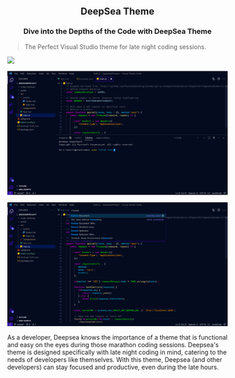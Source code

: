 ## <center>DeepSea Theme<center>
### <center> Dive into the Depths of the Code with DeepSea Theme
</center> 


>The Perfect Visual Studio theme for late night coding sessions.

<img src="https://github.com/thekuldeeprawat/deepsea/blob/master/assets/images/commandPalette.jpeg">

![Panel Terminal image](assets/images/panelTerminal.jpeg)

![Command Palette image](assets/images/commandPalette.jpeg)

 As a developer, Deepsea knows the importance of a theme that is functional and easy on the eyes during those marathon coding sessions. Deepsea's theme is designed specifically with late night coding in mind, catering to the needs of developers like themselves. With this theme, Deepsea (and other developers) can stay focused and productive, even during the late hours.

